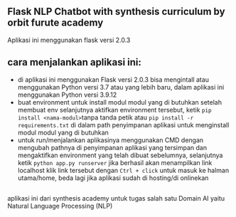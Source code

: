 ## Flask NLP Chatbot with synthesis curriculum by orbit furute academy 

Aplikasi ini menggunakan flask versi 2.0.3

## cara menjalankan aplikasi ini:
 - di aplikasi ini menggunakan Flask versi 2.0.3 bisa mengintall 
 atau menggunakan Python versi 3.7 atau yang lebih baru, dalam 
 aplikasi ini menggunakan Python versi 3.9.12 
 - buat environment untuk install modul modul yang di butuhkan setelah membuat env selanjutnya aktifkan environment tersebut, ketik ```pip install <nama-modul>```tanpa tanda petik atau ```pip install -r requirements.txt``` di dalam path penyimpanan aplikasi untuk menginstall modul modul yang di butuhkan 
 - untuk run/menjalankan aplikasinya menggunakan CMD dengan mengubah
 pathnya di penyimpanan aplikasi yang tersimpan dan mengaktifkan
 environment yang telah dibuat sebelumnya, selanjutnya ketik 
 ```python app.py runserver``` jika berhasil akan menampilkan link localhost klik link tersebut dengan ```Ctrl + click``` untuk masuk ke halman utama/home, beda lagi jika aplikasi sudah di hosting/di onlinekan

##
aplikasi ini dari synthesis academy untuk tugas salah satu Domain AI yaitu Natural Language Processing (NLP) 
